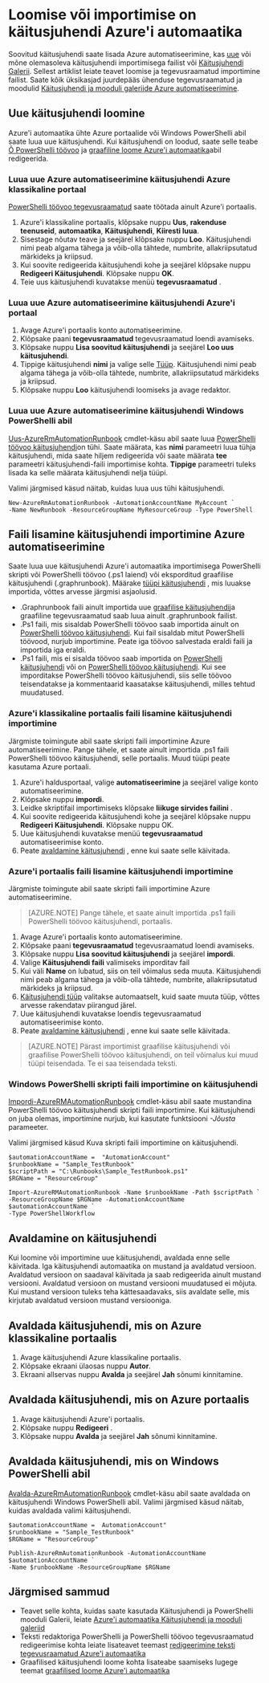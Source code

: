 <properties
    pageTitle="Loomise või importimise on käitusjuhendi Azure'i automaatika"
    description="Selles artiklis kirjeldatakse, kuidas luua uus käitusjuhendi Azure automatiseerimine või ühte faili importida."
    services="automation"
    documentationCenter=""
    authors="mgoedtel"
    manager="jwhit"
    editor="tysonn" />
<tags
    ms.service="automation"
    ms.devlang="na"
    ms.topic="article"
    ms.tgt_pltfrm="na"
    ms.workload="infrastructure-services"
    ms.date="09/12/2016"
    ms.author="magoedte;bwren" />

# <a name="creating-or-importing-a-runbook-in-azure-automation"></a>Loomise või importimise on käitusjuhendi Azure'i automaatika

Soovitud käitusjuhendi saate lisada Azure automatiseerimine, kas [uue](#creating-a-new-runbook) või mõne olemasoleva käitusjuhendi importimisega failist või [Käitusjuhendi Galerii](automation-runbook-gallery.md). Sellest artiklist leiate teavet loomise ja tegevusraamatud importimine failist.  Saate kõik üksikasjad juurdepääs ühenduse tegevusraamatud ja moodulid [Käitusjuhendi ja mooduli galeriide Azure automatiseerimine](automation-runbook-gallery.md).

## <a name="creating-a-new-runbook"></a>Uue käitusjuhendi loomine

Azure'i automaatika ühte Azure portaalide või Windows PowerShelli abil saate luua uue käitusjuhendi. Kui käitusjuhendi on loodud, saate selle teabe [Õ PowerShelli töövoo](automation-powershell-workflow.md) ja [graafiline loome Azure'i automaatika](automation-graphical-authoring-intro.md)abil redigeerida.

### <a name="to-create-a-new-azure-automation-runbook-with-the-azure-classic-portal"></a>Luua uue Azure automatiseerimine käitusjuhendi Azure klassikaline portaal

[PowerShelli töövoo tegevusraamatud](automation-runbook-types.md#powershell-workflow-runbooks) saate töötada ainult Azure'i portaalis.

1. Azure'i klassikaline portaalis, klõpsake nuppu **Uus**, **rakenduse teenuseid**, **automaatika**, **Käitusjuhendi**, **Kiiresti luua**.
2. Sisestage nõutav teave ja seejärel klõpsake nuppu **Loo**. Käitusjuhendi nimi peab algama tähega ja võib-olla tähtede, numbrite, allakriipsutatud märkideks ja kriipsud.
3. Kui soovite redigeerida käitusjuhendi kohe ja seejärel klõpsake nuppu **Redigeeri Käitusjuhendi**. Klõpsake nuppu **OK**.
4. Teie uus käitusjuhendi kuvatakse menüü **tegevusraamatud** .


### <a name="to-create-a-new-azure-automation-runbook-with-the-azure-portal"></a>Luua uue Azure automatiseerimine käitusjuhendi Azure'i portaal

1. Avage Azure'i portaalis konto automatiseerimine.
2. Klõpsake paani **tegevusraamatud** tegevusraamatud loendi avamiseks.
3. Klõpsake nuppu **Lisa soovitud käitusjuhendi** ja seejärel **Loo uus käitusjuhendi**.
2. Tippige käitusjuhendi **nimi** ja valige selle [Tüüp](automation-runbook-types.md). Käitusjuhendi nimi peab algama tähega ja võib-olla tähtede, numbrite, allakriipsutatud märkideks ja kriipsud.
3. Klõpsake nuppu **Loo** käitusjuhendi loomiseks ja avage redaktor.


### <a name="to-create-a-new-azure-automation-runbook-with-windows-powershell"></a>Luua uue Azure automatiseerimine käitusjuhendi Windows PowerShelli abil

[Uus-AzureRmAutomationRunbook](https://msdn.microsoft.com/library/mt619376.aspx) cmdlet-käsu abil saate luua [PowerShelli töövoo käitusjuhendi](automation-runbook-types.md#powershell-workflow-runbooks)on tühi. Saate määrata, kas **nimi** parameetri luua tühja käitusjuhendi, mida saate hiljem redigeerida või saate määrata **tee** parameetri käitusjuhendi-faili importimise kohta. **Tippige** parameetri tuleks lisada ka selle määrata käitusjuhendi nelja tüüpi.

Valimi järgmised käsud näitab, kuidas luua uus tühi käitusjuhendi.

    New-AzureRmAutomationRunbook -AutomationAccountName MyAccount `
    -Name NewRunbook -ResourceGroupName MyResourceGroup -Type PowerShell

## <a name="importing-a-runbook-from-a-file-into-azure-automation"></a>Faili lisamine käitusjuhendi importimine Azure automatiseerimine

Saate luua uue käitusjuhendi Azure'i automaatika importimisega PowerShelli skripti või PowerShelli töövoo (.ps1 laiend) või eksporditud graafilise käitusjuhendi (.graphrunbook).  Määrake [tüüpi käitusjuhendi](automation-runbook-types.md) , mis luuakse importida, võttes arvesse järgmisi asjaolusid.

- .Graphrunbook faili ainult importida uue [graafilise käitusjuhendi](automation-runbook-types.md#graphical-runbooks)ja graafiline tegevusraamatud saab luua ainult .graphrunbook failist.
- .Ps1 faili, mis sisaldab PowerShelli töövoo saab importida ainult on [PowerShelli töövoo käitusjuhendi](automation-runbook-types.md#powershell-workflow-runbooks).  Kui fail sisaldab mitut PowerShelli töövood, nurjub importimine. Peate iga töövoo salvestada eraldi faili ja importida iga eraldi.
- .Ps1 faili, mis ei sisalda töövoo saab importida on [PowerShelli käitusjuhendi](automation-runbook-types.md#powershell-runbooks) või on [PowerShelli töövoo käitusjuhendi](automation-runbook-types.md#powershell-workflow-runbooks).  Kui see imporditakse PowerShelli töövoo käitusjuhendi, siis selle töövoo teisendatakse ja kommentaarid kaasatakse käitusjuhendi, milles tehtud muudatused.

### <a name="to-import-a-runbook-from-a-file-with-the-azure-classic-portal"></a>Azure'i klassikaline portaalis faili lisamine käitusjuhendi importimine
Järgmiste toimingute abil saate skripti faili importimine Azure automatiseerimine.  Pange tähele, et saate ainult importida .ps1 faili PowerShelli töövoo käitusjuhendi, selle portaalis.  Muud tüüpi peate kasutama Azure portaali.

1. Azure'i haldusportaal, valige **automatiseerimine** ja seejärel valige konto automatiseerimine.
2. Klõpsake nuppu **impordi**.
3. Leidke skriptifail importimiseks klõpsake **liikuge sirvides failini** .
4. Kui soovite redigeerida käitusjuhendi kohe ja seejärel klõpsake nuppu **Redigeeri Käitusjuhendi**. Klõpsake nuppu OK.
5. Uue käitusjuhendi kuvatakse menüü **tegevusraamatud** automatiseerimise konto.
6. Peate [avaldamine käitusjuhendi](#publishing-a-runbook) , enne kui saate selle käivitada.


### <a name="to-import-a-runbook-from-a-file-with-the-azure-portal"></a>Azure'i portaalis faili lisamine käitusjuhendi importimine
Järgmiste toimingute abil saate skripti faili importimine Azure automatiseerimine.  

>[AZURE.NOTE] Pange tähele, et saate ainult importida .ps1 faili PowerShelli töövoo käitusjuhendi, portaalis.

1. Avage Azure'i portaalis konto automatiseerimine.
2. Klõpsake paani **tegevusraamatud** tegevusraamatud loendi avamiseks.
3. Klõpsake nuppu **Lisa soovitud käitusjuhendi** ja seejärel **impordi**.
4. Valige **Käitusjuhendi faili** valimiseks imporditav fail
2. Kui väli **Name** on lubatud, siis on teil võimalus seda muuta.  Käitusjuhendi nimi peab algama tähega ja võib-olla tähtede, numbrite, allakriipsutatud märkideks ja kriipsud.
3. [Käitusjuhendi tüüp](automation-runbook-types.md) valitakse automaatselt, kuid saate muuta tüüp, võttes arvesse rakendatav piirangud järel. 
3. Uue käitusjuhendi kuvatakse loendis tegevusraamatud automatiseerimise konto.
4. Peate [avaldamine käitusjuhendi](#publishing-a-runbook) , enne kui saate selle käivitada.

>[AZURE.NOTE] Pärast importimist graafilise käitusjuhendi või graafilise PowerShelli töövoo käitusjuhendi, on teil võimalus kui muud tüüpi teisendada. Te ei saa teisendada teksti.

### <a name="to-import-a-runbook-from-a-script-file-with-windows-powershell"></a>Windows PowerShelli skripti faili importimine on käitusjuhendi

[Impordi-AzureRMAutomationRunbook](https://msdn.microsoft.com/library/mt603735.aspx) cmdlet-käsu abil saate mustandina PowerShelli töövoo käitusjuhendi skripti faili importimine. Kui käitusjuhendi on juba olemas, importimine nurjub, kui kasutate funktsiooni *-Jõusta* parameeter. 

Valimi järgmised käsud Kuva skripti faili importimine on käitusjuhendi.

    $automationAccountName =  "AutomationAccount"
    $runbookName = "Sample_TestRunbook"
    $scriptPath = "C:\Runbooks\Sample_TestRunbook.ps1"
    $RGName = "ResourceGroup"

    Import-AzureRMAutomationRunbook -Name $runbookName -Path $scriptPath `
    -ResourceGroupName $RGName -AutomationAccountName $automationAccountName `
    -Type PowerShellWorkflow 


## <a name="publishing-a-runbook"></a>Avaldamine on käitusjuhendi

Kui loomine või importimine uue käitusjuhendi, avaldada enne selle käivitada.  Iga käitusjuhendi automaatika on mustand ja avaldatud versioon. Avaldatud versioon on saadaval käivitada ja saab redigeerida ainult mustand versiooni. Avaldatud versioon on mustand versiooni muudatused ei mõjuta. Kui mustand versioon tuleks teha kättesaadavaks, siis avaldate selle, mis kirjutab avaldatud versioon mustand versiooniga.

## <a name="to-publish-a-runbook-using-the-azure-classic-portal"></a>Avaldada käitusjuhendi, mis on Azure klassikaline portaalis

1. Avage käitusjuhendi Azure klassikaline portaalis.
1. Klõpsake ekraani ülaosas nuppu **Autor**.
1. Ekraani allservas nuppu **Avalda** ja seejärel **Jah** sõnumi kinnitamine.

## <a name="to-publish-a-runbook-using-the-azure-portal"></a>Avaldada käitusjuhendi, mis on Azure portaalis

1. Avage käitusjuhendi Azure'i portaalis.
1. Klõpsake nuppu **Redigeeri** .
1. Klõpsake nuppu **Avalda** ja seejärel **Jah** sõnumi kinnitamine.


## <a name="to-publish-a-runbook-using-windows-powershell"></a>Avaldada käitusjuhendi, mis on Windows PowerShelli abil

[Avalda-AzureRmAutomationRunbook](https://msdn.microsoft.com/library/mt603705.aspx) cmdlet-käsu abil saate avaldada on käitusjuhendi Windows PowerShelli abil. Valimi järgmised käsud näitab, kuidas avaldada valimi käitusjuhendi.

    $automationAccountName =  AutomationAccount"
    $runbookName = "Sample_TestRunbook"
    $RGName = "ResourceGroup"

    Publish-AzureRmAutomationRunbook -AutomationAccountName $automationAccountName `
    -Name $runbookName -ResourceGroupName $RGName


## <a name="next-steps"></a>Järgmised sammud
- Teavet selle kohta, kuidas saate kasutada Käitusjuhendi ja PowerShelli mooduli Galerii, leiate [Azure'i automaatika Käitusjuhendi ja mooduli galeriid](automation-runbook-gallery.md)
- Teksti redaktoriga PowerShelli ja PowerShelli töövoo tegevusraamatud redigeerimise kohta leiate lisateavet teemast [redigeerimine teksti tegevusraamatud Azure'i automaatika](automation-edit-textual-runbook.md)
- Graafilised käitusjuhendi loome kohta lisateabe saamiseks lugege teemat [graafilised loome Azure'i automaatika](automation-graphical-authoring-intro.md)
